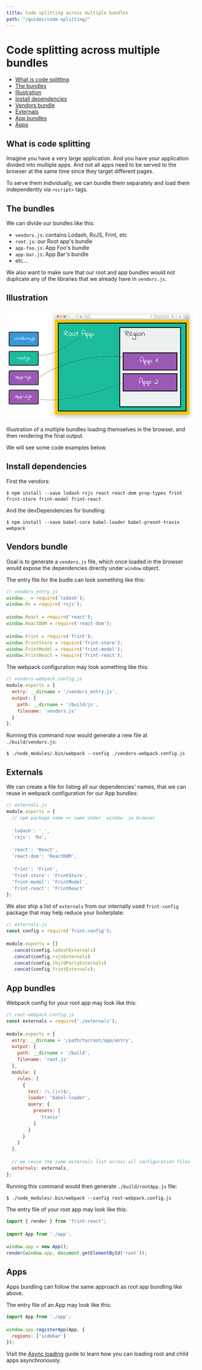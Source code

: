 ```yaml
---
title: Code splitting across multiple bundles
path: "/guides/code-splitting/"
---
```


# Code splitting across multiple bundles

<!-- MarkdownTOC depth=2 autolink=true bracket=round -->

- [What is code splitting](#what-is-code-splitting)
- [The bundles](#the-bundles)
- [Illustration](#illustration)
- [Install dependencies](#install-dependencies)
- [Vendors bundle](#vendors-bundle)
- [Externals](#externals)
- [App bundles](#app-bundles)
- [Apps](#apps)

<!-- /MarkdownTOC -->

## What is code splitting

Imagine you have a very large application. And you have your application divided into multiple apps. And not all apps need to be served to the browser at the same time since they target different pages.

To serve them individually, we can bundle them separately and load them independently via `<script>` tags.

## The bundles

We can divide our bundles like this:

* `vendors.js`: contains Lodash, RxJS, Frint, etc
* `root.js`: our Root app's bundle
* `app-foo.js`: App Foo's bundle
* `app-bar.js`: App Bar's bundle
* etc...

We also want to make sure that our root and app bundles would not duplicate any of the libraries that we already have in `vendors.js`.

## Illustration

![code splitting](/img/frint-code-splitting.png)

Illustration of a multiple bundles loading themselves in the browser, and then rendering the final output.

We will see some code examples below.

## Install dependencies

First the vendors:

```
$ npm install --save lodash rxjs react react-dom prop-types frint frint-store frint-model frint-react
```

And the devDependencies for bundling:

```
$ npm install --save babel-core babel-loader babel-preset-travix webpack
```

## Vendors bundle

Goal is to generate a `vendors.js` file, which once loaded in the browser would expose the dependencies directly under `window` object.

The entry file for the budle can look something like this:

```js
// vendors_entry.js
window._ = require('lodash');
window.Rx = require('rxjs');

window.React = require('react');
window.ReactDOM = require('react-dom');

window.Frint = require('frint');
window.FrintStore = require('frint-store');
window.FrintModel = require('frint-model');
window.FrintReact = require('frint-react');
```

The webpack configuration may look something like this:

```js
// vendors-webpack.config.js
module.exports = {
  entry: __dirname + '/vendors_entry.js',
  output: {
    path: __dirname + '/build/js',
    filename: 'vendors.js'
  }
};
```

Running this command now would generate a new file at `./build/vendors.js`:

```
$ ./node_modules/.bin/webpack --config ./vendors-webpack.config.js
```

## Externals

We can create a file for listing all our dependencies' names, that we can reuse in webpack configuration for our App bundles:

```js
// externals.js
module.exports = {
  // npm package name => name under `window` in browser

  'lodash': '_',
  'rxjs': 'Rx',

  'react': 'React',
  'react-dom': 'ReactDOM',

  'frint': 'Frint',
  'frint-store': 'FrintStore',
  'frint-model': 'FrintModel',
  'frint-react': 'FrintReact'
};
```

We also ship a list of `externals` from our internally used `frint-config` package that may help reduce your boilerplate:

```js
// externals.js
const config = require('frint-config');

module.exports = []
  .concat(config.lodashExternals)
  .concat(config.rxjsExternals)
  .concat(config.thirdPartyExternals)
  .concat(config.frintExternals);
```

## App bundles

Webpack config for your root app may look like this:

```js
// root-webpack.config.js
const externals = require('./externals');

module.exports = {
  entry: __dirname + '/path/to/root/app/entry',
  output: {
    path: __dirname + '/build',
    filename: 'root.js'
  },
  module: {
    rules: [
      {
        test: /\.(js)$/,
        loader: 'babel-loader',
        query: {
          presets: [
            'travix'
          ]
        }
      }
    ]
  },

  // we reuse the same externals list across all configuration files
  externals: externals,
};
```

Running this command would then generate `./build/rootApp.js` file:

```
$ ./node_modules/.bin/webpack --config root-webpack.config.js
```

The entry file of your root app may look like this:

```js
import { render } from 'frint-react';

import App from './app';

window.app = new App();
render(window.app, document.getElementById('root'));
```

## Apps

Apps bundling can follow the same approach as root app bundling like above.

The entry file of an App may look like this:

```js
import App from './app';

window.app.registerApp(App, {
  regions: ['sidebar']
});
```

Visit the [Async loading](/guides/async-loading) guide to learn how you can
loading root and child apps asynchronously.
